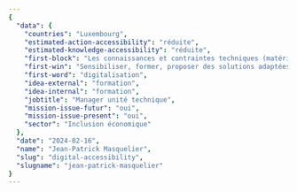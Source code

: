 ```yaml
---
{
  "data": {
    "countries": "Luxembourg",
    "estimated-action-accessibility": "réduite",
    "estimated-knowledge-accessibility": "réduite",
    "first-block": "Les connaissances et contraintes techniques (matériel, usage, etc.)",
    "first-win": "Sensibiliser, former, proposer des solutions adaptées",
    "first-word": "digitalisation",
    "idea-external": "formation",
    "idea-internal": "formation",
    "jobtitle": "Manager unité technique",
    "mission-issue-futur": "oui",
    "mission-issue-present": "oui",
    "sector": "Inclusion économique"
  },
  "date": "2024-02-16",
  "name": "Jean-Patrick Masquelier",
  "slug": "digital-accessibility",
  "slugname": "jean-patrick-masquelier"
}
---
```

